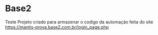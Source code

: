# Base2
Teste
Projeto criado para armazenar o codigo da automação feita do site https://mantis-prova.base2.com.br/login_page.php
